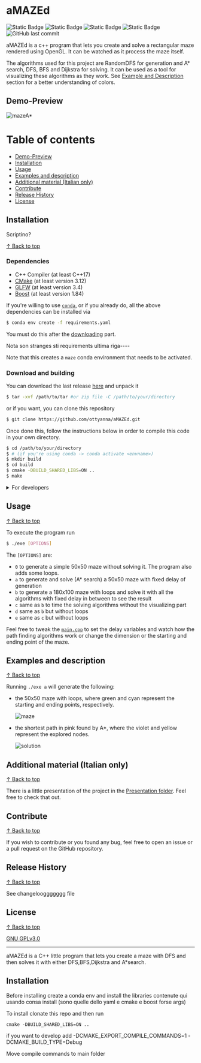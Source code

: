 # aMAZEd

![Static Badge](https://img.shields.io/badge/made%20with-C%2B%2B-gold?labelColor=indigo)
![Static Badge](https://img.shields.io/badge/license-GNU_GPLv3-gold?labelColor=indigo)
![Static Badge](https://img.shields.io/badge/works%20on%20-my%20machine-gold?labelColor=indigo)
![Static Badge](https://img.shields.io/badge/status-WIP-gold?labelColor=indigo)
![GitHub last commit](https://img.shields.io/github/last-commit/ottyanna/aMAZEd?labelColor=indigo&color=gold)


aMAZEd is a c++ program that lets you create and solve a rectangular maze rendered using OpenGL. It can be watched as it process the maze itself. 

The algorithms used for this project are RandomDFS for generation and A* search, DFS, BFS and Dijkstra for solving. It can be used as a tool for visualizing these algorithms as they work. See [Example and Description](#examples-and-description) section for a better understanding of colors.

## Demo-Preview
![mazeA*](/Presentazione/images/AStar.png)

# Table of contents 
- [Demo-Preview](#demo-preview)
- [Installation](#installation)
- [Usage](#usage)
- [Examples and description](#examples-and-description)
- [Additional material (Italian only)](#additional-material-italian-only)
- [Contribute](#contribute)
- [Release History](#release-history)
- [License](#license)

## Installation

Scriptino?

[&uarr; Back to top](#table-of-contents)

### Dependencies

   - C++ Compiler (at least C++17)
   - [CMake](https://cmake.org/) (at least version 3.12)
   - [GLFW](https://www.glfw.org/docs/latest/quick.html) (at least version 3.4)
   - [Boost](https://www.boost.org/) (at least version 1.84)

If you're willing to use [`conda`](https://docs.conda.io/en/latest/), or if you already do, all the above dependencies can be installed via

```sh
$ conda env create -f requirements.yaml
```
You must do this after the [downloading](#download-and-building) part.

Nota son stranges sti requirements ultima riga----

Note that this creates a `maze` conda environment that needs to be activated.

### Download and building


You can download the last release [here](https://github.com/ottyanna/aMAZEd/releases) and unpack it
   ``` sh
   $ tar -xvf /path/to/tar #or zip file -C /path/to/your/directory
   ```
or if you want, you can clone this repository
   ``` sh
   $ git clone https://github.com/ottyanna/aMAZEd.git
   ```

Once done this, follow the instructions below in order to compile this code in your own directory.
``` sh
$ cd /path/to/your/directory  
$ # (if you're using conda -> conda activate <envname>)
$ mkdir build
$ cd build
$ cmake -DBUILD_SHARED_LIBS=ON ..
$ make
```
<details>
  <summary>For developers</summary>
If you want to look at the code with the right json run flag etc e debug etc and then move .json to main folder. Forse meglio se lo includo lo stesso alla prima release
</details>

## Usage
[&uarr; Back to top](#table-of-contents)

To execute the program run
```sh
$ ./exe [OPTIONS]
```

The `[OPTIONS]` are:
- `0` to generate a simple 50x50 maze without solving it. The program also adds some loops.
- `a` to generate and solve (A* search) a 50x50 maze with fixed delay of generation
- `b` to generate a 180x100 maze with loops and solve it with all the algorithms with fixed delay in between to see the result
- `c` same as `b` to time the solving algorithms without the visualizing part
- `d` same as `b` but without loops
- `e` same as `c` but without loops 

Feel free to tweak the [`main.cpp`](/src/main.cpp) to set the delay variables and watch how the path finding algorithms work or change the dimension or the starting and ending point of the maze.

## Examples and description
[&uarr; Back to top](#table-of-contents)

Running `./exe a` will generate the following:

- the 50x50 maze with loops, where green and cyan represent the starting and ending points, respectively.

   ![maze](/Presentazione/images/README/Screenshot%20from%202024-04-05%2012-40-52.png)

- the shortest path in pink found by A*, where the violet and yellow represent the explored nodes.

   ![solution](/Presentazione/images/README/Screenshot%20from%202024-04-05%2012-40-53.png)


## Additional material (Italian only)
[&uarr; Back to top](#table-of-contents)

There is a little presentation of the project in the [Presentation folder](/Presentazione). Feel free to check that out.

<!--## Further Developments
[&uarr; Back to top](#table-of-contents)

-->

## Contribute
[&uarr; Back to top](#table-of-contents)

If you wish to contribute or you found any bug, feel free to open an issue or a pull request on the GitHub repository.

## Release History
[&uarr; Back to top](#table-of-contents)

See changelooggggggg file

## License 
[&uarr; Back to top](#table-of-contents)

[GNU GPLv3.0](https://choosealicense.com/licenses/gpl-3.0/)

---






aMAZEd is a C++ little program that lets you create a maze with DFS and then solves it with either DFS,BFS,Dijkstra and A*search.

## Installation

Before installing create a conda env and install the libraries contenute qui usando consa install (sono quelle dello yaml e cmake e boost forse args)

To install clonate this repo and then run

`cmake -DBUILD_SHARED_LIBS=ON ..`

if you want to develop add -DCMAKE_EXPORT_COMPILE_COMMANDS=1 -DCMAKE_BUILD_TYPE=Debug

Move compile commands to main folder